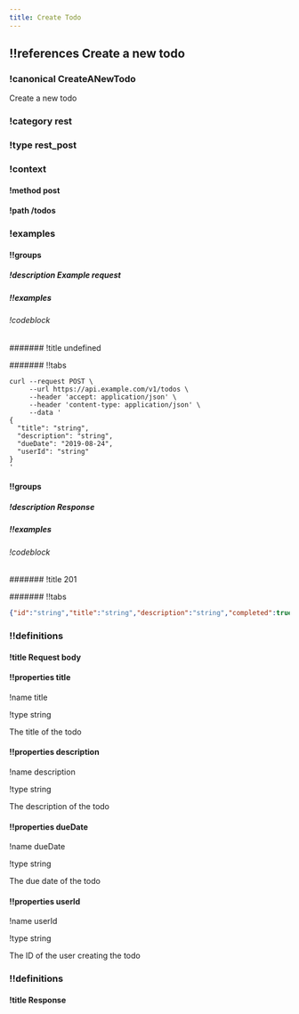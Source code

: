 ```yaml
---
title: Create Todo
---
```

## !!references Create a new todo

### !canonical CreateANewTodo


Create a new todo


### !category rest

### !type rest_post

### !context

#### !method post

#### !path /todos

### !examples

#### !!groups

##### !description Example request

##### !!examples

###### !codeblock

####### !title undefined

####### !!tabs

```curl !code curl
curl --request POST \
     --url https://api.example.com/v1/todos \
     --header 'accept: application/json' \
     --header 'content-type: application/json' \
     --data '
{
  "title": "string",
  "description": "string",
  "dueDate": "2019-08-24",
  "userId": "string"
}
'
```

#### !!groups

##### !description Response

##### !!examples

###### !codeblock

####### !title 201

####### !!tabs

```json !code json
{"id":"string","title":"string","description":"string","completed":true,"dueDate":"2019-08-24"}
```

### !!definitions

#### !title Request body

#### !!properties title

!name title

!type string

The title of the todo

#### !!properties description

!name description

!type string

The description of the todo

#### !!properties dueDate

!name dueDate

!type string

The due date of the todo

#### !!properties userId

!name userId

!type string

The ID of the user creating the todo

### !!definitions

#### !title Response
